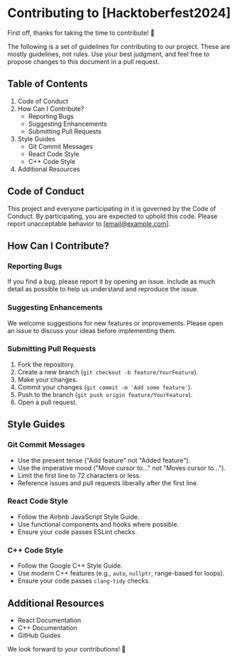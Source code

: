# Contributing to [Hacktoberfest2024]

First off, thanks for taking the time to contribute! 🎉

The following is a set of guidelines for contributing to our project. These are mostly guidelines, not rules. Use your best judgment, and feel free to propose changes to this document in a pull request.

## Table of Contents

1. Code of Conduct
2. How Can I Contribute?
    - Reporting Bugs
    - Suggesting Enhancements
    - Submitting Pull Requests
3. Style Guides
    - Git Commit Messages
    - React Code Style
    - C++ Code Style
4. Additional Resources

## Code of Conduct

This project and everyone participating in it is governed by the Code of Conduct. By participating, you are expected to uphold this code. Please report unacceptable behavior to [email@example.com].

## How Can I Contribute?

### Reporting Bugs

If you find a bug, please report it by opening an issue. Include as much detail as possible to help us understand and reproduce the issue.

### Suggesting Enhancements

We welcome suggestions for new features or improvements. Please open an issue to discuss your ideas before implementing them.

### Submitting Pull Requests

1. Fork the repository.
2. Create a new branch (`git checkout -b feature/YourFeature`).
3. Make your changes.
4. Commit your changes (`git commit -m 'Add some feature'`).
5. Push to the branch (`git push origin feature/YourFeature`).
6. Open a pull request.

## Style Guides

### Git Commit Messages

- Use the present tense ("Add feature" not "Added feature").
- Use the imperative mood ("Move cursor to..." not "Moves cursor to...").
- Limit the first line to 72 characters or less.
- Reference issues and pull requests liberally after the first line.

### React Code Style

- Follow the Airbnb JavaScript Style Guide.
- Use functional components and hooks where possible.
- Ensure your code passes ESLint checks.

### C++ Code Style

- Follow the Google C++ Style Guide.
- Use modern C++ features (e.g., `auto`, `nullptr`, range-based for loops).
- Ensure your code passes `clang-tidy` checks.

## Additional Resources

- React Documentation
- C++ Documentation
- GitHub Guides

We look forward to your contributions! 🚀
